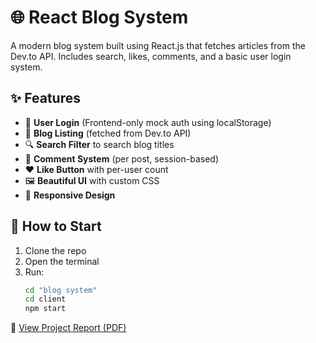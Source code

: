 # 🌐 React Blog System  
A modern blog system built using React.js that fetches articles from the Dev.to API. Includes search, likes, comments, and a basic user login system.  

## ✨ Features  
- 🔐 **User Login** (Frontend-only mock auth using localStorage)  
- 📰 **Blog Listing** (fetched from Dev.to API)  
- 🔍 **Search Filter** to search blog titles  
- 💬 **Comment System** (per post, session-based)  
- ❤️ **Like Button** with per-user count  
- 🖼️ **Beautiful UI** with custom CSS  
- 📱 **Responsive Design**  

## 🚀 How to Start  
1. Clone the repo  
2. Open the terminal  
3. Run:  
   ```sh
   cd "blog system"
   cd client
   npm start

📄 [View Project Report (PDF)](Blog_Report.pdf)
